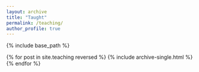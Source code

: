 ```yaml
---
layout: archive
title: "Taught"
permalink: /teaching/
author_profile: true
---
```


{% include base_path %}

{% for post in site.teaching reversed %}
  {% include archive-single.html %}
{% endfor %}
